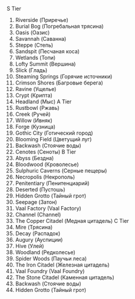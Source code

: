 S Tier
1.  Riverside (Приречье)
2.  Burial Bog (Погребальная трясина)
3.  Oasis (Оазис)
4.  Savannah (Саванна)
5.  Steppe (Степь)
6.  Sandspit (Песчаная коса)
7.  Wetlands (Топи)
8.  Lofty Summit (Вершина)
9.  Slick (Гладь)
10. Steaming Springs (Горячие источники)
11. Crimson Shores (Багровые берега)
12. Ravine (Ущелье)
13. Crypt (Крипта)
14. Headland (Мыс)
A Tier
1. Rustbowl (Ржавь)
2. Creek (Ручей)
3. Willow (Ивняк)
4. Forge (Кузница)
5. Gothic City (Готический город)
6. Blooming Field (Цветущий луг)
7. Backwash (Стоячие воды)
8. Cenotes (Сеноты)
B Tier
1.  Abyss (Бездна)
2.  Bloodwood (Кроволесье)
3.  Sulphuric Caverns (Серные пещеры)
5.  Necropolis (Некрополь)
6.  Penitentiary (Пенитенциарий)
7.  Deserted (Пустошь)
8.  Hidden Grotto (Тайный грот)
9.  Seepage (Затон)
10. Vaal Factory (Vaal Factory)
11. Channel (Channel)
12. The Copper Citadel (Медная цитадель)
C Tier
1.  Mire (Трясина)
2.  Decay (Распадок)
3.  Augury (Ауспиции)
4.  Hive (Улей)
5.  Woodland (Редколесье)
6.  Spider Woods (Паучьи леса)
7.  The Iron Citadel (Железная цитадель)
8.  Vaal Foundry (Vaal Foundry)
9.  The Stone Citadel (Каменная цитадель)
10. Backwash (Стоячие воды)
11. Hidden Grotto (Тайный грот)